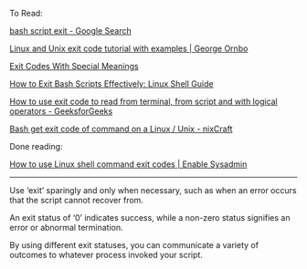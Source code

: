 To Read:

 [bash script exit - Google Search](https://www.google.com/search?q=bash+script+exit&oq=bash+script+exit&gs_lcrp=EgZjaHJvbWUyBggAEEUYOTIGCAEQIxgnMg0IAhAAGIMBGLEDGIAEMgcIAxAAGIAEMgcIBBAAGIAEMgcIBRAAGIAEMg0IBhAAGIMBGLEDGIAEMgYIBxBFGEHSAQg4MjkwajBqN6gCALACAA&sourceid=chrome&ie=UTF-8) 

 [Linux and Unix exit code tutorial with examples | George Ornbo](https://shapeshed.com/unix-exit-codes/) 

 [Exit Codes With Special Meanings](https://tldp.org/LDP/abs/html/exitcodes.html) 

 [How to Exit Bash Scripts Effectively: Linux Shell Guide](https://ioflood.com/blog/bash-exit-script/) 

 [How to use exit code to read from terminal, from script and with logical operators - GeeksforGeeks](https://www.geeksforgeeks.org/how-to-use-exit-code-to-read-from-terminal-from-script-and-with-logical-operators/) 

 [Bash get exit code of command on a Linux / Unix - nixCraft](https://www.cyberciti.biz/faq/bash-get-exit-code-of-command) 

Done reading: 

 [How to use Linux shell command exit codes | Enable Sysadmin](https://www.redhat.com/sysadmin/linux-shell-command-exit-codes) 



---



Use ‘exit’ sparingly and only when necessary, such as when an error occurs that the script cannot recover from.

An exit status of ‘0’ indicates success, while a non-zero status signifies an error or abnormal termination. 

By using different exit statuses, you can communicate a variety of outcomes to whatever process invoked your script.



